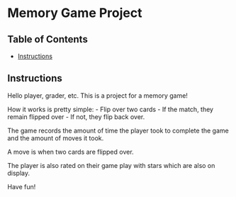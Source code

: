 # Memory Game Project

## Table of Contents

* [Instructions](#instructions)

## Instructions

Hello player, grader, etc. This is a project for a memory game! 

How it works is pretty simple: 
    - Flip over two cards
        - If the match, they remain flipped over
        - If not, they flip back over.
        
The game records the amount of time the player took to complete the game and the amount of moves it took.

A move is when two cards are flipped over.

The player is also rated on their game play with stars which are also on display. 

Have fun!
